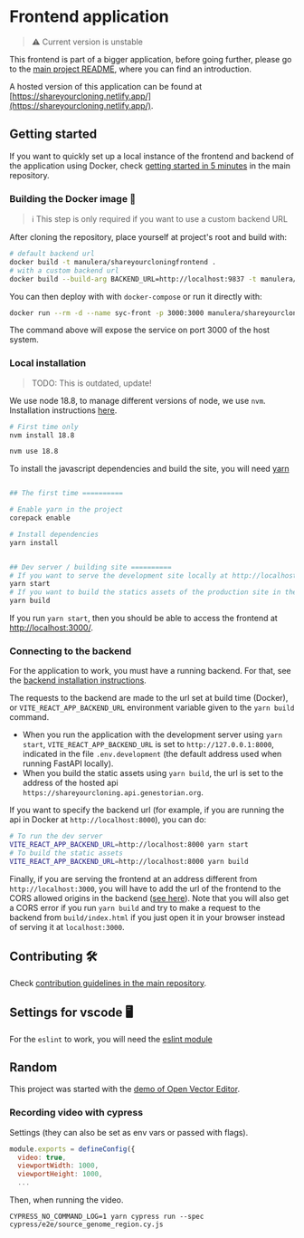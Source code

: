 # Frontend application

> :warning: Current version is unstable

This frontend is part of a bigger application, before going further, please go to the [main project README](https://github.com/manulera/ShareYourCloning?tab=readme-ov-file#readme), where you can find an introduction.

A hosted version of this application can be found at [https://shareyourcloning.netlify.app/](https://shareyourcloning.netlify.app/).

## Getting started

If you want to quickly set up a local instance of the frontend and backend of the application using Docker, check [getting started in 5 minutes](https://github.com/manulera/ShareYourCloning#timer_clock-getting-started-in-5-minutes) in the main repository.

### Building the Docker image :whale:

> :information_source: This step is only required if you want to use a custom backend URL

After cloning the repository, place yourself at project's root and build with:

```bash
# default backend url
docker build -t manulera/shareyourcloningfrontend .
# with a custom backend url
docker build --build-arg BACKEND_URL=http://localhost:9837 -t manulera/shareyourcloningfrontend .
```

You can then deploy with with `docker-compose` or run it directly with:

```bash
docker run --rm -d --name syc-front -p 3000:3000 manulera/shareyourcloningfrontend
```

The command above will expose the service on port 3000 of the host system.


### Local installation

> TODO: This is outdated, update!

We use node 18.8, to manage different versions of node, we use `nvm`. Installation instructions [here](https://github.com/nvm-sh/nvm#installing-and-updating).

```bash
# First time only
nvm install 18.8

nvm use 18.8
```

To install the javascript dependencies and build the site, you will need [yarn]()


```bash

## The first time ==========

# Enable yarn in the project
corepack enable

# Install dependencies
yarn install


## Dev server / building site ==========
# If you want to serve the development site locally at http://localhost:3000/
yarn start
# If you want to build the statics assets of the production site in the folder ./build
yarn build
```

If you run `yarn start`, then you should be able to access the frontend at [http://localhost:3000/](http://localhost:3000/).

### Connecting to the backend

For the application to work, you must have a running backend. For that, see the [backend installation instructions](https://github.com/manulera/ShareYourCloning_backend#local-installation).

The requests to the backend are made to the url set at build time (Docker), or `VITE_REACT_APP_BACKEND_URL` environment variable given to the `yarn build` command.

* When you run the application with the development server using `yarn start`, `VITE_REACT_APP_BACKEND_URL` is set to `http://127.0.0.1:8000`, indicated in the file `.env.development` (the default address used when running FastAPI locally).
* When you build the static assets using `yarn build`, the url is set to the address of the hosted api `https://shareyourcloning.api.genestorian.org`.

If you want to specify the backend url (for example, if you are running the api in Docker at `http://localhost:8000`), you can do:

```bash
# To run the dev server
VITE_REACT_APP_BACKEND_URL=http://localhost:8000 yarn start
# To build the static assets
VITE_REACT_APP_BACKEND_URL=http://localhost:8000 yarn build
```

Finally, if you are serving the frontend at an address different from `http://localhost:3000`, you will have to add the url of the frontend to the CORS allowed origins in the backend ([see here](https://github.com/manulera/ShareYourCloning_backend#connecting-to-the-frontend)). Note that you will also get a CORS error if you run `yarn build` and try to make a request to the backend from `build/index.html` if you just open it in your browser instead of serving it at `localhost:3000`.

## Contributing :hammer_and_wrench:

Check [contribution guidelines in the main repository](https://github.com/manulera/ShareYourCloning/blob/master/CONTRIBUTING.md).

## Settings for vscode :desktop_computer:

For the `eslint` to work, you will need the [eslint module](https://marketplace.visualstudio.com/items?itemName=dbaeumer.vscode-eslint)

## Random

This project was started with the [demo of Open Vector Editor](https://github.com/tnrich/ove-react-demo-repo).

### Recording video with cypress

Settings (they can also be set as env vars or passed with flags).

```javascript
module.exports = defineConfig({
  video: true,
  viewportWidth: 1000,
  viewportHeight: 1000,
  ...
```

Then, when running the video.
```
CYPRESS_NO_COMMAND_LOG=1 yarn cypress run --spec cypress/e2e/source_genome_region.cy.js
```

